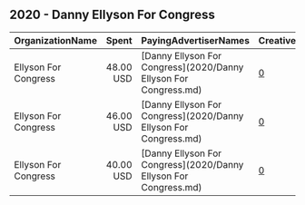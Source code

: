 ## 2020 - Danny Ellyson For Congress 
|OrganizationName|Spent|PayingAdvertiserNames|CreativeUrls|Impressions|Genders|AgeBrackets|CountryCodes|BillingAddresses|CandidateBallotInformation|
|:---|---:|:---|:---|---:|:---|:---|:---|:---|:---|
|Ellyson For Congress|48.00 USD|[Danny Ellyson For Congress](2020/Danny Ellyson For Congress.md)|[0](https://www.snap.com/political-ads/asset/7d331ff78024636934147821422b776599234c97f7d9bf9702723725e839d764?mediaType=mp4)|30,709||18+|united states|US|Danny Ellyson|
|Ellyson For Congress|46.00 USD|[Danny Ellyson For Congress](2020/Danny Ellyson For Congress.md)|[0](https://www.snap.com/political-ads/asset/7d331ff78024636934147821422b776599234c97f7d9bf9702723725e839d764?mediaType=mp4)|29,949||18+|united states|US||
|Ellyson For Congress|40.00 USD|[Danny Ellyson For Congress](2020/Danny Ellyson For Congress.md)|[0](https://www.snap.com/political-ads/asset/3a188bad0363d035481c1ded353527a7c32baf9d5d451dcc62467f230f8f441b?mediaType=png)|18,545||18+|united states|US|Danny Ellyson For United States Congress|
